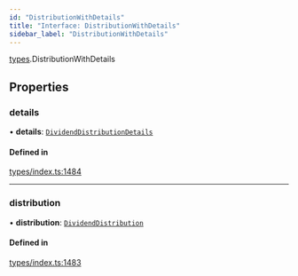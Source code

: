 ```yaml
---
id: "DistributionWithDetails"
title: "Interface: DistributionWithDetails"
sidebar_label: "DistributionWithDetails"
---
```


[types](../../../modules/Types/Types.md).DistributionWithDetails

## Properties

### details

• **details**: [`DividendDistributionDetails`](../../API/Entities/DividendDistribution/Types/DividendDistributionDetails/DividendDistributionDetails.md)

#### Defined in

[types/index.ts:1484](https://github.com/PolymeshAssociation/polymesh-sdk/blob/968f8d70c/src/types/index.ts#L1484)

___

### distribution

• **distribution**: [`DividendDistribution`](../../../classes/API/Entities/DividendDistribution/DividendDistribution.md)

#### Defined in

[types/index.ts:1483](https://github.com/PolymeshAssociation/polymesh-sdk/blob/968f8d70c/src/types/index.ts#L1483)

